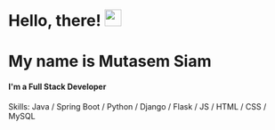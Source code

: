# Hello, there! <img src="https://raw.githubusercontent.com/MartinHeinz/MartinHeinz/master/wave.gif" width="30px">
# My name is Mutasem Siam
#### I'm a Full Stack Developer

Skills: Java / Spring Boot / Python / Django / Flask / JS / HTML / CSS / MySQL
<!--
**mutasemsiam/mutasemsiam** is a ✨ _special_ ✨ repository because its `README.md` (this file) appears on your GitHub profile.

Here are some ideas to get you started:

- 🔭 I’m currently working on ...
- 🌱 I’m currently learning ...
- 👯 I’m looking to collaborate on ...
- 🤔 I’m looking for help with ...
- 💬 Ask me about ...
- 📫 How to reach me: ...
- 😄 Pronouns: ...
- ⚡ Fun fact: ...
-->

